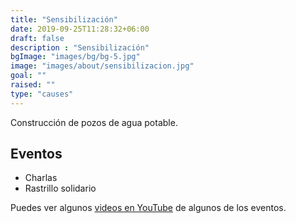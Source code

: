```yaml
---
title: "Sensibilización"
date: 2019-09-25T11:28:32+06:00
draft: false
description : "Sensibilización"
bgImage: "images/bg/bg-5.jpg"
image: "images/about/sensibilizacion.jpg"
goal: ""
raised: ""
type: "causes"
---
```



Construcción de pozos de agua potable.

## Eventos

- Charlas
- Rastrillo solidario

Puedes ver algunos [videos en YouTube](https://www.youtube.com/watch?v=yNcFbsKgZtc&list=PLhjwHutuFn9vwaMuKJgbisDdv1M6kuby4) de algunos de los eventos.
